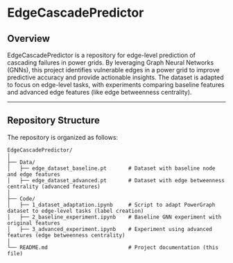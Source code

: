 # EdgeCascadePredictor

## Overview

EdgeCascadePredictor is a repository for edge-level prediction of cascading failures in power grids. By leveraging Graph Neural Networks (GNNs), this project identifies vulnerable edges in a power grid to improve predictive accuracy and provide actionable insights. The dataset is adapted to focus on edge-level tasks, with experiments comparing baseline features and advanced edge features (like edge betweenness centrality).

---

## Repository Structure

The repository is organized as follows:
```
EdgeCascadePredictor/
│
├── Data/
│   ├── edge_dataset_baseline.pt       # Dataset with baseline node and edge features
│   ├── edge_dataset_advanced.pt       # Dataset with edge betweenness centrality (advanced features)
│
├── Code/
│   ├── 1_dataset_adaptation.ipynb     # Script to adapt PowerGraph dataset to edge-level tasks (label creation)
│   ├── 2_baseline_experiment.ipynb    # Baseline GNN experiment with original features
│   ├── 3_advanced_experiment.ipynb    # Experiment using advanced features (edge betweenness centrality)
│
└── README.md                          # Project documentation (this file)
```
